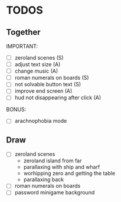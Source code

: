 # TODOS

## Together

IMPORTANT:
- [ ] zeroland scenes (S)
- [ ] adjust text size (A)
- [ ] change music (A)
- [ ] roman numerals on boards (S)
- [ ] not solvable button text (S)
- [ ] improve end screen (A)
- [ ] hud not disappearing after click (A)

BONUS:
- [ ] arachnophobia mode

## Draw

- [ ] zeroland scenes
  - zeroland island from far
  - parallaxing with ship and wharf
  - worhipping zero and getting the table
  - parallaxing back
- [ ] roman numerals on boards
- [ ] password minigame background